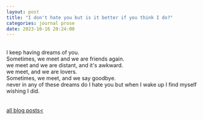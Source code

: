 ```yaml
---
layout: post
title: "I don't hate you but is it better if you think I do?"
categories: journal prose
date: 2023-10-16 20:24:00
---
```

<br>
I keep having dreams of you.  
<br>
Sometimes,  
we meet and we are friends again.  
<br>
we meet and we are distant, and it's awkward.  
<br>
we meet,  
and we are lovers.  
<br>
Sometimes,  
we meet, and we say goodbye.  
<br>
never in any of these dreams do I hate you  
but when I wake up I find myself wishing I did.  
<br>
<!-- how lonely it is, to be a boy. 
how painful, to be called a girl. 
<br>
How much easier it is to pretend that I do, to pretend that I should, than to know that I don't have it in me to be angry with you.   -->
<br>
<br>
<a href="/blog-posts">all blog posts< </a>  
